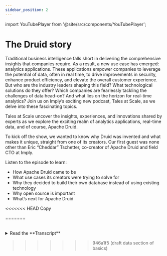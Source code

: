 ```yaml
---
sidebar_position: 2
---
```

import YouTubePlayer from '@site/src/components/YouTubePlayer';

# The Druid story

Traditional business intelligence falls short in delivering the comprehensive insights that companies require. As a result, a new use case has emerged: analytics applications. These applications empower companies to leverage the potential of data, often in real time, to drive improvements in security, enhance product efficiency, and elevate the overall customer experience. But who are the industry leaders shaping this field? What technological solutions do they offer? Which companies are fearlessly tackling the challenges of data head-on? And what lies on the horizon for real-time analytics? Join us on Imply’s exciting new podcast, Tales at Scale, as we delve into these fascinating topics.

Tales at Scale uncover the insights, experiences, and innovations shared by experts as we explore the exciting realm of analytics applications, real-time data, and of course, Apache Druid.

To kick off the show, we wanted to know why Druid was invented and what makes it unique, straight from one of its creators. Our first guest was none other than Eric “Cheddar” Tschetter, co-creator of Apache Druid and field CTO at Imply.

Listen to the episode to learn:

- How Apache Druid came to be
- What use cases its creators were trying to solve for
- Why they decided to build their own database instead of using existing technology
- Why open source is important
- What’s next for Apache Druid

<!-- TBD Embed. Current video is on Wistia. Not sure if the same video player will work for audio only. -->
<YouTubePlayer videoId="h7U_CsDTNBw" />

<<<<<<< HEAD
Copy
<!-- vale off -->
=======
<br />
<br />

<details>
    <summary>Read the **Transcript**</summary>
>>>>>>> 946a1f5 (draft data section of basics)


[00:00:01.050] – **Reena Leone**
Welcome to Tales at Scale, a podcast that cracks open the world of analytics projects. I’m your host, Reena from Imply, and I’m here to bring you stories from developers doing cool things with analytics way beyond your basic bi. I’m talking about analytics applications that are taking data and insights to a whole new level. On today’s episode, we’re going to be digging into the origins of a database I’ve been spending a lot of time with lately, Apache Druid. Druid is a high performance, real time analytics database, and it’s also an open source project. Things that make Druid unique are how it enables interactive conversations with data, provides high concurrency and easily ingests, and combines both real time streaming data and historical batch data. As of April 2022, over 1000 organizations are using Druid, and that includes folks like Netflix, Twitter, Reddit, Salesforce, and more. And they’re using Druid to generate insights that make data useful across a wide variety of use cases. But let’s go back to 2011. A data team at a technology company had a problem. They needed to quickly aggregate and query real time data coming from website users across the Internet to analyze digital ad auctions.

[00:01:06.460] – **Reena Leone**
They tried a few existing solutions, but none fit the bill for what they needed. So they did something crazy. They built their own database. And one of those creators is here with me today, Eric Tschetter, co creator of Apache Druid and field CTO at Imply. Cheddar, welcome to the show.

[00:01:23.630] – **Eric Tschetter**
Thanks for having me.

[00:01:25.230] – **Reena Leone**
Okay, so as the story goes, how Druid kind of came to be is because you tried and failed to achieve scale and speed with a bunch of relational databases before, so you decided to build your own because those weren’t working. Can you tell me a little bit more about that?

[00:01:42.960] – **Eric Tschetter**
Yeah, I can. It was both relational and no SQL, but I’ll get into that. It all started at this little adtech startup working, trying to provide effectively visibility on the digital advertising market. We got auction data from a bunch of different marketplaces. And to give a little bit of context on this, all of those ads you see on the Internet, every time you go to a web page, there’s an auction where a bunch of people are fighting to be able to show you that ad. And these auctions, there’s billions upon billions of these happening on a daily basis. And it’s actually even worse than that because one auction will breed ten more auctions and it just expands massively.

[00:02:29.910] – **Reena Leone**
It sounds like auction inception.

[00:02:32.220] – **Eric Tschetter**
It is. It’s auction inception. It really is. And so we were trying to bring visibility into that kind of marketplace. So we partnered with some people who run these auctions. They gave us data and we were trying to then show them kind of what’s happening in their market. We started out with a relational database through stuff, and we’re doing the normal kind of data warehousing things that you would do stuff like summary tables where you kind of pre-aggregate a smaller set of dimensions, do things and show that and it kind of worked. The customer was always asking for more dimensions, more visibility. This was back when was this? This was 2010, 2011 time frame. And so back then there was this hadoop thing that was all the rage and there was this other thing called HBase that also people loved. And we were like oh, maybe we can use that hadoop and HBase thing to do this better. And so we started kind of going down that path, wrote some MapReduce jobs, put some stuff in HBase, did this whole precomputing thing where we basically pre-computed the results so that we could show them super quick to the end user.

[00:03:48.810] – **Eric Tschetter**
And that worked better than the relational database. But we still had this problem with adding dimensions. The kicker for me was at 1.1 of the customers had nine dimensions they wanted to be able to view the data on and they asked for a few more. And we kind of as a cultural thing, we didn’t want to say no to that. We were like you should be able to have as many dimensions as you want. So yes. And we added them. And now the pre-computation job jumped from like 4 hours on I think it was 15 machines to 9 hours on 25 machines. And it was like oh, that math isn’t very good. The amount of input data didn’t actually change. The only thing that changed was we were looking at more things. So then from there we were like well, what can we do to allow for any dimensions to be added that the customer wants but still give them the experience that they want? That’s pretty much where it started and.

[00:04:50.430] – **Reena Leone**
Like at one point during that where you’re like we need to build a whole new thing because building a database is not an easy thing and there are already so many outstanding.

[00:05:00.650] – **Reena Leone**
Even at that point, there were probably quite a few.

[00:05:04.290] – **Eric Tschetter**
Yes. And really it started with a lot of conversations with people. There were a number of different projects where it’s like, oh, maybe we could use this, maybe we could use that. Well, so I’m going to answer the base question, then go back and kind of talk a little bit more meta. But at one point I was speaking with an ex coworker of mine from LinkedIn named John Wang, and something stuck with me from when I was working with him there, where he was working on the search infrastructure. And one of the big things for LinkedIn search at that point in time was, well, if we can fit all of the data in memory, we can do things faster. And I was like, oh, okay, maybe that works for this too. Maybe we need to have all the things in memory. And I talked with him about the ability they had just open sourced the search thing as a project. I don’t know that it’s still around, but I think it was called Sensei. I don’t know, maybe not. I don’t remember.

[00:06:10.060] – **Reena Leone**
Anyway, I know there are so many projects that come out of LinkedIn because LinkedIn is like this crazy incubator, which you wouldn’t think of LinkedIn as being. But in my time in this space, and like, how many things have come out of LinkedIn?

[00:06:21.210] – **Eric Tschetter**
Yes.

[00:06:24.970] – **Reena Leone**
We can get into that later.

[00:06:26.400] – **Eric Tschetter**
Yeah, we could go into that too. But talking with him, he was like, yeah, what we have isn’t really going to work for aggregations, which is primarily what we needed to do. And then at one point I was just like, well, okay, let’s say I have a million numbers in an array in Java. If I just do a for loop and add that million numbers, how long does that take? And I did that and it was so fast, it was like sub millisecond. I was like, oh, okay, so hadoop takes minutes to add this 1 million numbers, but if I have it as an array in Java, it’s like sub millisecond. Great, there’s lots of room for optimization there. And so let’s do it.

[00:07:07.580] – **Reena Leone**
In marketing, we call that your AHA moment.

[00:07:10.170] – **Eric Tschetter**
Yes, that was kind of the AHA moment. And so from there now, even from the beginning, I always had this doubt about, oh, we’re creating another database. We’re creating a database. Like, you’re not supposed to do that, but I don’t know, the way I fended that off for myself at least, was actually when we were initially building it, we weren’t creating a generic database. We’re creating infrastructure that supported the transparency and visibility needs of our product. And so it’s like we’re not building a database. It happens to look like a database, it happens to share a lot of concepts from a database. But no, it was infrastructure supporting a very specific product. But the other thing that I’ve always kind of gone back to is the most common thing that people say when they say, don’t make a database is like, don’t reinvent the wheel. Then I’m sitting there like, there’s this company called Goodyear, and there’s this company called Bridgestone, and somehow they seem to be reinventing the wheel on a yearly or multi year basis, and they still make money. I don’t know. Apparently there’s Internet conspiracies about how there was this magical material, and the tire lobby went and destroyed any ability to make that.

[00:08:27.330] – **Eric Tschetter**
I don’t know how true that is, but I don’t know there’s companies that reinvent the wheel on a yearly basis, so maybe it’s not always that bad.

[00:08:37.430] – **Reena Leone**
No. And I mean, you started out with this one visibility challenge, but there were several other challenges that Druid ended up helping solve as you continued to add new features and build onto it. So what are some of the other challenges that you found that Druid could help you solve or that you were building for?

[00:08:55.530] – **Eric Tschetter**
We really just went where the product took us. It started with this visibility of just like, how much money is being generated from auctions, how many impressions are there, how many ads were shown, stuff like that. And then one of the things that people want to do is reach. It’s called reach in the ad space, but it’s like, how many people were seen. So one person might see the same ad ten times, 50 times, two times, one time. You only reached one person with that ad, not 50 people. And so they want to understand that. Now, this, in database terms, is something called uniques. Uniques are kind of this really simple problem, but yet difficult to do at scale because they require resources that they basically require memory and computation that scales with the number of uniques. And so the larger that number is, the more compute power you need. And so it tends to kind of slow things down as you scale out. And as I mentioned with Digital.

[00:10:00.250] – **Reena Leone**
Advertising. There’s billions of auctions happening every day. And then with the fan out, with the inception going on, it just gets massively scaled. But anyway, dealing with these uniques led us to this idea of sketches and bring out sketches, which are these data structures that till we kind of started pushing on exposing them, actually, as results. They were primarily used internally in databases or in network infrastructure, and they were used to try to make good enough approximations of results so that they could make decisions on it. And we were like, well, maybe we can use these and actually show the numbers to end users, because there’s like, well defined error bounds. And we started using sketches and exposing those to end users. And since then, a lot of sketches have become a kind of generically adopted concept across databases, where almost any new database, and even some of the old ones, have figured out how to add sketches and actually expose them to end users. And that’s something that we just kind of going along with what product wanted ended up doing. And I’d say everything has always been that sort of iteration, open sourcing, kind.

[00:11:15.930] – **Eric Tschetter**
Of similarly like, you read my mind, by the way, because I was going to be like, okay, so you have this amazing new product and you decided to open source. Let’s talk about open source a little bit as this continues to grow. Thank you for pulling a psychic connection with me. Go on.

[00:11:30.830] – **Reena Leone**
Yes, well, you’re welcome.

[00:11:33.360] – **Eric Tschetter**
I’m usually the psychic one, but yeah.

[00:11:35.390] – **Reena Leone**
Open source was one of the things this is another thing that stuck with me from something someone else said. I wish I could claim it myself, but my ex boss at LinkedIn when I was there, something he said about open source and what it does is he kind of motivated open source, especially in large organizations like LinkedIn, where the product is not actually infrastructure, the product is something else. He described one of the major motivations of open source as kind of avoiding myopia in the local engineering team and getting access to more requirements from other places. And so for us, what that meant is opening up, going open source meant other people came, they tried the infrastructure, they tried it in their use case, inevitably ran into some problem somewhere. They come talk with us, we end up talking about the problem they’re running into. It’s like, oh, okay, I understand what you’re trying to do. Now, if we make this little change here, it’ll work for what you’re doing. And kind of through enough of those conversations, you start realizing, oh, this thing we have, it kind of works for a lot of different things, and it’s kind of cool, and you just kind of eventually get there just from all of the different inputs.

[00:12:52.510] – **Eric Tschetter**
Well, that actually makes sense where it’s called Druid, and from my knowledge of Druid comes from a little bit from DND, and also because I’m a little bit mystical and Druids are shapeshifters. They can be what you need them to be, right? And I heard that you’re responsible for that. I heard that was your idea with the naming.

[00:13:11.930] – **Reena Leone**
The name was Me. Yes. And it does come from the gaming background, and it’s exactly what you’re talking about. It’s the shape shifting element. One of the connections is also kind of it’s technically rooted in that it is a distributed system. It follows something that at the time was called service oriented architecture. Now, people have put the word micro in front of service, and they relabeled the entirety of service oriented architectures to micro services, but whatever. But it follows a service oriented architecture where each service kind of does one thing good. And for anyone who’s a gamer, when you’re doing games, if you’re doing MOBAs or MMOs or anything, generally speaking, you get together with other people and form a team. And in that team, there’s some people who, like, take damage. There’s some people who heal damage, there’s some people who deal damage. And by coming together in that group, you can take on these really big monsters that no one person could take on their own. And that was the idea of kind of the service orientation of Druid. And the name of it was the Druid character can shapeshift between any of those roles.

[00:14:24.090] – **Reena Leone**
Each process kind of fits a role, forms a team, go and take out the big bad monster. But yes, that is exactly where it comes from.

[00:14:33.910] – **Eric Tschetter**
You’re speaking my language when we start talking about nerd stuff. Okay, so now we have this really cool database. We’re getting lots of input from other users that’s helping it evolve, adding new features, creating new use cases. But all of this is a lot. So one thing I’m wondering, if you knew then what you know now about what it takes to create something like Apache Druid, what would you have done differently?

[00:14:59.000] – **Reena Leone**
What would I have done differently if I knew then what I knew now, the biggest thing I would do differently? Well, when we were building the infrastructure to run our product, operate things, all of that, we were basically confronted with it has to scale. It has to scale out of the box we’re running on AWS. So, like, nodes have to be able to die, and we have to be able to deal with that. It has to self heal. I don’t want to wake up at 03:00 a.m. In the morning. We were dealing with all of these operational concerns that you really care about when you’re operating a product. What I have learned is that, one, not everybody actually deals with scale. Most use cases are actually not massive scale. They’re kind of minimal scale. There was a quote at one point, someone jokingly said that big data is any data that doesn’t fit in Excel. And that’s actually kind of true when you look at the broad set of use cases.

[00:15:57.030] – **Eric Tschetter**
Wait, hold on. Are you saying I chose the wrong name for this podcast? Maybe I should have come to you first to do way better with naming.

[00:16:08.390] – **Reena Leone**
No, but I mean, scale is like it’s a thing and when you deal with it, it’s tough to deal with. But not everyone deals with it. The thing that everyone deals with is understanding the value of something quickly. And so the initial kind of intentions of building the infrastructure was entirely to make something that worked well for us in a massively scaled product. And that meant that it was a distributed system. It was a distributed system from the beginning. There were actual design choices made that said, no, the thing that’s deployed should just work and be production ready no matter what. It should just work and be production ready. And so we front loaded a lot of kind of adoption friction in making people set up something that would be production ready in order to even just kick the tires. Where an open source project doesn’t gain adoption through making someone like, think about what it means to be production ready on the project before they even know what it does. An open source project is adopted through very quick kicking of the tires. Just download a thing, wake up. It’s like someone wakes up on the weekend, they got 30 minutes, they want to download something, try something out, just see if it works for them.

[00:17:27.100] – **Reena Leone**
And so if I could do one thing differently know, knowing that we were going open source with the project, I would have made those decisions differently and organized designed things a little bit more for a quick out of box, kicking the tires value proposition rather than basically putting a distributed system in front of people from the very beginning and requiring them to basically make something that will scale up infinitely from the very early stages.

[00:18:02.730] – **Eric Tschetter**
I’m going to do a time jump here. Okay, so Druid has been around for about ten years now. It’s been a decade of Druid and that’s the name of this episode because sometimes I’m okay at naming things. We just had Druid 24 that was released a few months ago. What is next for Druid? What are we looking forward to in the future? If I was to catch up with you in like two years, five years, what would you want to be talking about in terms of Druid’s infrastructure, new features or where it’s heading?

[00:18:31.960] – **Reena Leone**
I think there’s a couple of things that I find especially exciting and one of the things that I think has been great for the project overall is the adoption of SQL. Druid started in the NoSQL kind of world and the primary query language was these big JSON objects and all of that stuff. But I think it turns out no, SQL really wasn’t, it was less about actually not wanting to use SQL as a way to query things and more about kind of some of the other things that were bundled with SQL. And so kind of adopting, embracing SQL and driving after that has been great. And I’m excited that we’ve redone our ingestion system to basically work with SQL. You write SQL to get data in, get it out. That’s exciting. And there’s more and more coming along that path around just embracing SQL and embracing what it means in the processing. And so that’s something that I think is exciting, that it’ll be great for the generic adoption of the project and just usability on top of that. The thing that I find the most interesting is, like I mentioned earlier, functions, features, all of that is kind of developed as an evolution from conversations.

[00:19:45.450] – **Reena Leone**
And in my role at Implied, I get to talk with customers a lot about what it is they’re trying to do, what’s not working, what’s working, what they wish could be tweaked a little bit. And those conversations really they get me excited for the degree of specialization that you can do inside of a domain. And so while we’re embracing kind of the generic capabilities of SQL, there’s also some things that I think are uniquely capable inside of Druid to enable us to really specialize and work towards certain domains and certain problem domains and kind of solve things in that regard. And I think that I hope that in two, three, five years, we’re having this conversation, looking back on this, these kind of abstract words about solving solutions and all that, I’ll be able to point to specific things where like, yeah, that thing that we did there inside of that domain, it’s massive and it’s new. It’s something that someone you haven’t seen before, but now you see it and now it’s kind of common and coming out in the industry. I don’t know if that makes sense.

[00:20:56.740] – **Eric Tschetter**
No, it does. I’m like, oh, tell me more about some of the stuff that you’re hearing from customers or what people are building. I want to know about the use cases because I think it’s one thing to kind of talk about the technology and the abstract, but how are people using Druid? We talk about analytics applications, but what are they really doing? Because that’s kind of a very broad statement, right?

[00:21:18.880] – **Reena Leone**
Yeah, I think there’s kind of two general areas that I think I can talk about a little bit now and not be totally hand wavy, but one of them is actually in the kind of networking telecommunications space. I’ve had a number of communications with these people who are they’ve kind of Led, and they’re driving the adoption of this new data format called Yang in the kind of telecommunications space. It’s an interesting format because it’s a data format that works both for control messages, meaning you can send messages to devices to ask them to change something about their configuration or take some action or do stuff like that, but also a format for kind of telemetry about what’s going on in the devices. And the conversations with these people has made me realize that for them, control and telemetry, it’s kind of the same thing. There’s an event that causes an action to happen. That action that happened causes some other events to then happen, and you want some sort of tight control loop between them where there’s back and forth communication. But with this sort of control loop, you always need some way to observe what’s going on.

[00:22:33.650] – **Reena Leone**
You need some visibility into what’s happening. At some point in time, a decision is going to be made and someone is going to be like, why did that happen? What happened here? And you’re going to need that visibility to look into things. Or also you need the ability to kind of step in and be like, no, we need to take this action now and this action and seeing that convergence in that space of the control with the telemetry and working. With the team to try to figure out what can we do to better visualize that what can we do to better pull that together, to make it just clear and readily apparent to the operators what’s going on and what the next actions are. Is one of these things that is new and coming that I’m pretty excited about. Another one is the idea of kind of click streams. Druid ends up getting used a lot for click streams. Click streams are like people clicking on a website. Each click they make is an event saying, hey, I clicked on this thing, then I clicked on that thing, then I clicked on this thing. I added something to a shopping cart.

[00:23:43.980] – **Reena Leone**
I checked out. I just browsed this page and then this page or I did a search or whatever all of those types of things are. Each action as one event will collect them. And then people want to understand what’s going on in their infrastructure, what’s happening, how are people making decisions. And that actually goes beyond just websites and ecommerce and stuff like that. Mobile apps, every interaction on a mobile app, people want to know which interactions happened where, how did you get to where you were getting.

[00:24:15.410] – **Eric Tschetter**
Now you’re speaking my language because my background is in real time decisioning and it’s all about understanding that. So, yeah, no, I get you. I’m following.

[00:24:22.590] – **Reena Leone**
And in that world, there’s this gap that has become apparent where the data that comes in is events, the things they happen. At one point in time, you want to see them. But the questions that are being asked are not like, how often did someone add something to their shopping cart? Sure, people ask that. People ask, how often did a shopping cart get checked out? How much money did we make? Those are questions people ask. But after those questions, there’s always like for this one person, what was the journey like for them to add something? Did they then remove it and then add it, and then remove it and then add something else and then it.

[00:25:04.150] – **Eric Tschetter**
Sounds like you’re talking about my Amazon cart right now. Did they hit save later? Did they move it? Did they move it back? No, they saved it again, not this time.

[00:25:12.660] – **Reena Leone**
Yes, exactly.

[00:25:13.810] – **Eric Tschetter**
It’s me, I’m the problem.

[00:25:15.650] – **Reena Leone**
In the end, you found a product at the bottom with like, people who bought this, or people who viewed this also viewed these other things, and you’re like, oh, that’s the thing I actually want. And you add that and buy it, and they want like, Amazon in that case, they want to attribute that sale to the people who viewed this thing, also viewed these other things. They want to do that attribution. But when you have lots and lots and lots of events, it gets difficult to actually do that attribution. There’s companies actually that have their own infrastructure around doing this attribution. But really being able to do it at scale in an ad hoc fashion is one of those things that I think it’s a little bit nascent. It’s one of those things that people are toying with, but I don’t think there’s a de facto kind of answer to how to do it. And that’s another thing that I’m hoping in a couple of years down the line there will be a de facto answer to how to do it. And I’m hoping that we will have had a part in making that happen.

[00:26:17.100] – **Eric Tschetter**
Well, you mentioned we’ve been talking a lot about events, right? And I think that I’ve been looking into transactions versus events, and we’re talking about events in the future and what that looks like, but I don’t think most people are thinking in terms of events right now. There’s still a lot of people thinking more in terms of transactions. So what would you say to people who are not really focused so much on events? Like, how would they wrap their brain around that? Because I think that’s the way things are going.

[00:26:45.650] – **Reena Leone**
It’s tough to have a generic message to help someone wrap their head around something because everyone’s in a different starting point. And you got to get that, I think the best generic analogy for what it means to think of events, it actually aligns also with what it means to think of a stream. And so there’s been a lot of stuff going on in the industry around streaming, streaming analytics, streaming systems. It started with Kafka. On top of that, there’s now like, there’s Flink, you’ve got companies in the space like Decodable, kafka has K SQL, or Complaint has K SQL. There’s all sorts of different options for how to process data in the stream. And the thing about a stream is that when data is kind of flowing or data in motion as the stream, vendors like to talk about when data is moving, each data point, each daytime doesn’t change. It is what it is and it doesn’t change. The thing that changes is over time, you can get different datums, that kind of talk about the same phenomenon, talk about the same order, talk about the same session on a website, talk about that.

[00:28:07.610] – **Reena Leone**
And as each of those things kind of comes in, it can update your understanding of the current state of that order. And so going back to ecommerce, because it’s the easiest one to talk about, I think when you order that thing on the website, there’s an event that kind of streams through of, oh, this order was placed. Then at some point it gets fulfilled, it gets shipped out of the warehouse. And so now an event can flow through that. Okay, for this order, number one, two, three, it got shipped. And so that updates our understanding of what’s going on with that order. But in reality, in the real world, you said, I want to order this thing. The warehouse got the things, put it in and shipped it out. FedEx ups USPS, whoever grabbed the thing delivered it to you. Each of those our world is actually a bunch of events. The thing that happened a second ago is never going to change. It is what it is. It’s never going to change. But the thing that happened a second ago might change my state. I might have cleaned up my house, and now my house is in a cleaner state.

[00:29:14.610] – **Reena Leone**
But those actions I took to clean it up are the actions that I took. And that’s kind of the difference with events. But once you get data flowing through a stream, you by definition have events. And then the question is, what do you do with that? How do you get that into something that’s usable? And that’s really the thing that I think people end up grappling with these days.

[00:29:36.040] – **Eric Tschetter**
Well, yeah, because you imagine all the data again, we’ll use e commerce, right? There could be so much data flowing through. That could be a huge stream of data. So many events happening depending on how big your site is and how many people you have and how many users. And that’s always been like, how do you deal with that and how do you deal with Peaks? Because again, talking about e commerce, there’s seasonality and there’s a bunch of other things.

[00:29:59.730] – **Reena Leone**
Christmas is coming up.

[00:30:00.980] – **Eric Tschetter**
Yeah, right. So then how do you deal with that influx of all of that data? And then that’s kind of one of the things about Amazon is not related to Drew. But Drew is kind of built for that. I mean, I know you said not everybody thinks about scale and using it for scale, but it has that ability, right?

[00:30:21.610] – **Reena Leone**
Yeah, absolutely. And that’s the thing, is we’ve been built from the beginning for the highest levels of scale we’re built dealing with that and it’s always at the top of our mind when we’re at that scale, we don’t want to wake up at 03:00 A.m., we want it to just work. If something happens with the infrastructure, we want it to just work. We want it to self heal and deal with that. And so we’re kind of always building for that level of scale and working in those scenarios. And so then the thought process around how to deal with these use cases, how to deal with this sort of stuff, always comes from that. I don’t want to wake up at 03:00 A.m. Mentality. And once you set that as a requirement on your infrastructure, it kind of changes some of the ways in which you do things and kind of really sets things up. And that’s kind of what I was getting at earlier with the de facto standard for how to deal with this type of thing. Generally, the things that people will reach for today, they’ll have known bottlenecks, they’ll have known hot spots that will cause you to wake up at 03:00 A.m. At some point in time on a.

[00:31:27.480] – **Eric Tschetter**
Tuesday, 03:00 A.m. On a Tuesday, whatever. Yeah, but yeah, that should be the exception and not the norm.

[00:31:33.900] – **Reena Leone**
Exactly.

[00:31:34.770] – **Eric Tschetter**
One thing I did want to pick your brain about too, is when you were building Druid, there was kind of nothing that was serving the use cases you needed for. But now fast forward to today, I feel like there are more players kind of in this more niche space and some coming out of LinkedIn. What do you think about this market kind of getting a little bit smaller now where you have, for instance, Apache, Pino and other companies kind of sort of building databases that might not be exactly the same, but kind of have similar attributes.

[00:32:12.880] – **Reena Leone**
I mean, one way you can see it is just as a confirmation that what you’re building, maybe you’re not insane, maybe there is a need for it. But also, I guess if no one else tried to go after the same thing, that means that no one else sees the same problem, which in the grand scheme of things probably means the problem doesn’t actually exist. The fact that other people are also seeing the same problem and trying to chase after it means that it’s a legitimate thing. It kind of legitimizes things to a certain degree. And so I think it’s great from that aspect also. Just more people trying to go after the same thing. It results in a better outcome for everybody. And I don’t want to go all like Silicon Valley and we’re solving world peace through Uber for cats or something.

[00:33:07.320] – **Eric Tschetter**
But that’s a future use case, like ten years down the road.

[00:33:13.070] – **Reena Leone**
But I don’t know. Humanity is good at identifying something to make better and then make it better and then see where humanity has ended up at again and then just kind of keep going and at the end, we’re trying to make things better for everybody, even with some small part. And so if you think about it in that macro sense, more people kind of going after the same general space, there’s a higher likelihood that we’re going to do good overall because something is going to come out of it that’s meaningful.

[00:33:49.010] – **Eric Tschetter**
It’ll be exciting to see, too. Yeah, but hopefully we’re building, like, cool stuff.

[00:33:53.400] – **Reena Leone**
Of course we’re building cool stuff. I mean, I’m drinking my own Kool.

[00:33:56.510] – **Eric Tschetter**
Aid, but we can drink a little bit of our own Kool Aid. This was the inaugural the first episode. We can drink our own Koolaid a.

[00:34:02.700] – **Reena Leone**
Little bit, but it’s wonderful to see it at the same time. Of course, I think we’re the best. And like I was mentioning earlier, some of the things that are kind of unique to us and what we can do in how we can kind of build in stuff that drives towards these use cases and drives towards kind of optimizations in specific uses. I think it’s really exciting to me. And looking back on it, the other thing that I personally want to make sure we never lose is just the focus on what are people actually doing? Because it’s really easy to go off and build something just generically. But when you’re focusing on what people are actually doing, you get to something that has a real nugget of value at its core. And when we do that, I think it just produces good going back to the generic stuff. And I’m really excited about us doing that and kind of driving the industry forward.

[00:35:10.370] – **Eric Tschetter**
I’m excited to see, too. I’m excited to see what is next and what comes out of it. All right, well, that is going to do it for us for this episode. Cheddar, thank you so much for joining me and telling me everything about Druid’s origin story and what comes next. It was great to have you on the show.

[00:35:27.320] – **Reena Leone**
Thanks for having me. I’m excited to be here. Hopefully this was useful for everybody that’s listening.

[00:35:33.310] – **Eric Tschetter**
Well, it was useful for me. I love it.

[00:35:35.770] – **Reena Leone**
I guess that’s really what matters, right? This is all about we got one viewer at least, and they’re happy.

[00:35:44.280] – **Eric Tschetter**
<<<<<<< HEAD
And my mom probably, but she’ll have no idea what we’re talking about. All right, folks, if you want to know more about Apache Druid, visit Druid. Apache.org. And if you want to know about what we’re doing with Druid at Imply, visit us at imply.io. That’s going to do it for me. Stay tuned for more.

<!-- vale on -->
=======
And my mom probably, but she’ll have no idea what we’re talking about. All right, folks, if you want to know more about Apache Druid, visit Druid. Apache.org. And if you want to know about what we’re doing with Druid at Imply, visit us at imply IO. That’s going to do it for me. Stay tuned for more.

</details>


>>>>>>> 946a1f5 (draft data section of basics)





